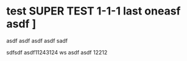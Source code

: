 # test SUPER TEST 1-1-1 last oneasf asdf ]

asdf asdf 
asdf asdf sadf 

sdfsdf asdf11243124 ws asdf asdf  12212 
